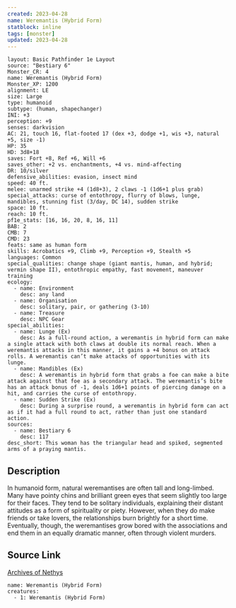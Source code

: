 ```yaml
---
created: 2023-04-28
name: Weremantis (Hybrid Form)
statblock: inline
tags: [monster]
updated: 2023-04-28
---
```

```statblock
layout: Basic Pathfinder 1e Layout
source: "Bestiary 6"
Monster_CR: 4
name: Weremantis (Hybrid Form)
Monster_XP: 1200
alignment: LE
size: Large
type: humanoid
subtype: (human, shapechanger)
INI: +3
perception: +9
senses: darkvision
AC: 21, touch 16, flat-footed 17 (dex +3, dodge +1, wis +3, natural +5, size -1)
HP: 35
HD: 3d8+18
saves: Fort +8, Ref +6, Will +6
saves_other: +2 vs. enchantments, +4 vs. mind-affecting
DR: 10/silver
defensive_abilities: evasion, insect mind
speed: 40 ft.
melee: unarmed strike +4 (1d8+3), 2 claws -1 (1d6+1 plus grab)
special_attacks: curse of entothropy, flurry of blows, lunge, mandibles, stunning fist (3/day, DC 14), sudden strike
space: 10 ft.
reach: 10 ft.
pf1e_stats: [16, 16, 20, 8, 16, 11]
BAB: 2
CMB: 7
CMD: 23
feats: same as human form
skills: Acrobatics +9, Climb +9, Perception +9, Stealth +5
languages: Common
special_qualities: change shape (giant mantis, human, and hybrid; vermin shape II), entothropic empathy, fast movement, maneuver training
ecology:
  - name: Environment
    desc: any land
  - name: Organisation
    desc: solitary, pair, or gathering (3-10)
  - name: Treasure
    desc: NPC Gear
special_abilities:
  - name: Lunge (Ex)
    desc: As a full-round action, a weremantis in hybrid form can make a single attack with both claws at double its normal reach. When a weremantis attacks in this manner, it gains a +4 bonus on attack rolls. A weremantis can’t make attacks of opportunities with its lunge.
  - name: Mandibles (Ex)
    desc: A weremantis in hybrid form that grabs a foe can make a bite attack against that foe as a secondary attack. The weremantis’s bite has an attack bonus of -1, deals 1d6+1 points of piercing damage on a hit, and carries the curse of entothropy.
  - name: Sudden Strike (Ex)
    desc: During a surprise round, a weremantis in hybrid form can act as if it had a full round to act, rather than just one standard action.
sources:
  - name: Bestiary 6
    desc: 117
desc_short: This woman has the triangular head and spiked, segmented arms of a praying mantis.
```
## Description
In humanoid form, natural weremantises are often tall and long-limbed. Many have pointy chins and brilliant green eyes that seem slightly too large for their faces. They tend to be solitary individuals, explaining their distant attitudes as a form of spirituality or piety. However, when they do make friends or take lovers, the relationships burn brightly for a short time. Eventually, though, the weremantises grow bored with the associations and end them in an equally dramatic manner, often through violent murders.
## Source Link
[Archives of Nethys](https://aonprd.com/MonsterDisplay.aspx?ItemName=Weremantis%20(Hybrid%20Form))
```encounter-table
name: Weremantis (Hybrid Form)
creatures:
  - 1: Weremantis (Hybrid Form)
```
